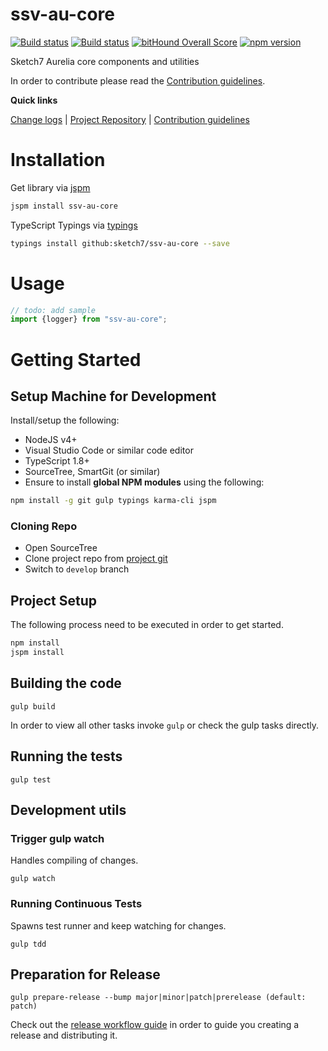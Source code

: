 [projectUri]: https://github.com/sketch7/ssv-au-core
[projectGit]: https://github.com/sketch7/ssv-au-core.git
[changeLog]: ./doc/CHANGELOG.md

[contribWiki]: ./doc/CONTRIBUTION.md
[releaseWorkflowWiki]: ./doc/RELEASE-WORKFLOW.md

[jspm]: http://jspm.io
[typings]: https://github.com/typings/typings

# ssv-au-core
[![Build status](https://ci.appveyor.com/api/projects/status/2e0an5hvxtfs08mf?svg=true)](https://ci.appveyor.com/project/chiko/ssv-au-core)
[![Build status](https://ci.appveyor.com/api/projects/status/2e0an5hvxtfs08mf/branch/master?svg=true)](https://ci.appveyor.com/project/chiko/ssv-au-core/branch/master)
[![bitHound Overall Score](https://www.bithound.io/github/sketch7/ssv-au-core/badges/score.svg)](https://www.bithound.io/github/sketch7/ssv-au-core)
[![npm version](https://badge.fury.io/js/ssv-au-core.svg)](https://badge.fury.io/js/ssv-au-core)

Sketch7 Aurelia core components and utilities

In order to contribute please read the [Contribution guidelines][contribWiki].

**Quick links**

[Change logs][changeLog] | [Project Repository][projectUri] | [Contribution guidelines][contribWiki]

# Installation
Get library via [jspm]
```bash
jspm install ssv-au-core
```
TypeScript Typings via [typings]
```bash
typings install github:sketch7/ssv-au-core --save
```

# Usage
```javascript
// todo: add sample
import {logger} from "ssv-au-core";

```


# Getting Started

## Setup Machine for Development
Install/setup the following:

- NodeJS v4+
- Visual Studio Code or similar code editor
- TypeScript 1.8+
- SourceTree, SmartGit (or similar)
- Ensure to install **global NPM modules** using the following:


```bash
npm install -g git gulp typings karma-cli jspm
```


### Cloning Repo

- Open SourceTree
- Clone project repo from [project git][projectGit]
- Switch to `develop` branch


## Project Setup
The following process need to be executed in order to get started.

```bash
npm install
jspm install
```


## Building the code

```
gulp build
```
In order to view all other tasks invoke `gulp` or check the gulp tasks directly.

## Running the tests

```
gulp test
```


## Development utils

### Trigger gulp watch
Handles compiling of changes.
```
gulp watch
```


### Running Continuous Tests
Spawns test runner and keep watching for changes.
```
gulp tdd
```


## Preparation for Release

```
gulp prepare-release --bump major|minor|patch|prerelease (default: patch)
```
Check out the [release workflow guide][releaseWorkflowWiki] in order to guide you creating a release and distributing it.